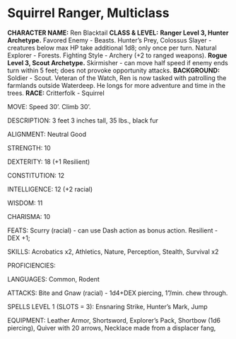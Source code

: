 # Squirrel Ranger, Multiclass

**CHARACTER NAME:** Ren Blacktail
**CLASS & LEVEL:**
**Ranger Level 3, Hunter Archetype.** Favored Enemy - Beasts. Hunter’s Prey, Colossus Slayer - creatures below max HP take additional 1d8; only once per turn. Natural Explorer - Forests. Fighting Style - Archery (+2 to ranged weapons). 
**Rogue Level 3, Scout Archetype.** Skirmisher - can move half speed if enemy ends turn within 5 feet; does not provoke opportunity attacks.
**BACKGROUND:** Soldier - Scout. Veteran of the Watch, Ren is now tasked with patrolling the farmlands outside Waterdeep. He longs for more adventure and time in the trees. 
**RACE:** Critterfolk - Squirrel

MOVE: Speed 30’. Climb 30’.

DESCRIPTION: 3 feet 3 inches tall, 35 lbs., black fur

ALIGNMENT: Neutral Good

STRENGTH: 10

DEXTERITY: 18 (+1 Resilient)

CONSTITUTION: 12

INTELLIGENCE: 12 (+2 racial)

WISDOM: 11

CHARISMA: 10

FEATS: Scurry (racial) - can use Dash action as bonus action. Resilient - DEX +1; 

SKILLS: Acrobatics x2, Athletics, Nature, Perception, Stealth, Survival x2

PROFICIENCIES: 

LANGUAGES: Common, Rodent

ATTACKS: Bite and Gnaw (racial) - 1d4+DEX piercing, 1”/min. chew through.

SPELLS LEVEL 1 (SLOTS = 3): Ensnaring Strike, Hunter’s Mark, Jump

EQUIPMENT: Leather Armor, Shortsword, Explorer’s Pack, Shortbow (1d6 piercing), Quiver with 20 arrows, Necklace made from a displacer fang, 
